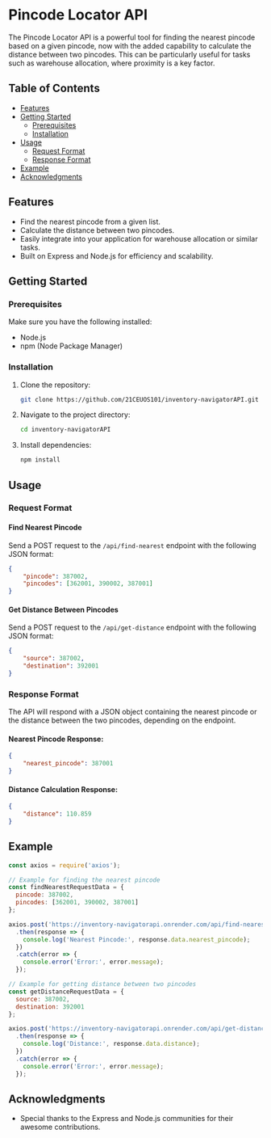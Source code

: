# Pincode Locator API

The Pincode Locator API is a powerful tool for finding the nearest pincode based on a given pincode, now with the added capability to calculate the distance between two pincodes. This can be particularly useful for tasks such as warehouse allocation, where proximity is a key factor.

## Table of Contents

- [Features](#features)
- [Getting Started](#getting-started)
  - [Prerequisites](#prerequisites)
  - [Installation](#installation)
- [Usage](#usage)
  - [Request Format](#request-format)
  - [Response Format](#response-format)
- [Example](#example)
- [Acknowledgments](#acknowledgments)

## Features

- Find the nearest pincode from a given list.
- Calculate the distance between two pincodes.
- Easily integrate into your application for warehouse allocation or similar tasks.
- Built on Express and Node.js for efficiency and scalability.

## Getting Started

### Prerequisites

Make sure you have the following installed:

- Node.js
- npm (Node Package Manager)

### Installation

1. Clone the repository:

   ```bash
   git clone https://github.com/21CEUOS101/inventory-navigatorAPI.git
   ```

2. Navigate to the project directory:

   ```bash
   cd inventory-navigatorAPI
   ```

3. Install dependencies:

   ```bash
   npm install
   ```

## Usage

### Request Format

#### Find Nearest Pincode

Send a POST request to the `/api/find-nearest` endpoint with the following JSON format:

```json
{
    "pincode": 387002,
    "pincodes": [362001, 390002, 387001]
}
```

#### Get Distance Between Pincodes

Send a POST request to the `/api/get-distance` endpoint with the following JSON format:

```json
{
    "source": 387002,
    "destination": 392001
}
```

### Response Format

The API will respond with a JSON object containing the nearest pincode or the distance between the two pincodes, depending on the endpoint.

#### Nearest Pincode Response:

```json
{
    "nearest_pincode": 387001
}
```

#### Distance Calculation Response:

```json
{
    "distance": 110.859
}
```

## Example

```javascript
const axios = require('axios');

// Example for finding the nearest pincode
const findNearestRequestData = {
  pincode: 387002,
  pincodes: [362001, 390002, 387001]
};

axios.post('https://inventory-navigatorapi.onrender.com/api/find-nearest', findNearestRequestData)
  .then(response => {
    console.log('Nearest Pincode:', response.data.nearest_pincode);
  })
  .catch(error => {
    console.error('Error:', error.message);
  });

// Example for getting distance between two pincodes
const getDistanceRequestData = {
  source: 387002,
  destination: 392001
};

axios.post('https://inventory-navigatorapi.onrender.com/api/get-distance', getDistanceRequestData)
  .then(response => {
    console.log('Distance:', response.data.distance);
  })
  .catch(error => {
    console.error('Error:', error.message);
  });
```

## Acknowledgments

- Special thanks to the Express and Node.js communities for their awesome contributions.

